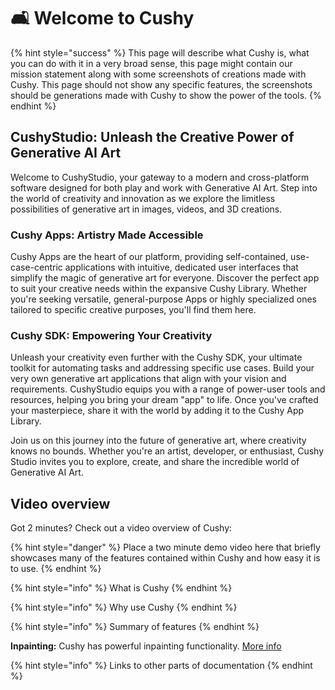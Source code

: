 # 🛋 Welcome to Cushy

{% hint style="success" %}
This page will describe what Cushy is, what you can do with it in a very broad sense, this page might contain our mission statement along with some screenshots of creations made with Cushy. This page should not show any specific features, the screenshots should be generations made with Cushy to show the power of the tools.
{% endhint %}

## CushyStudio: Unleash the Creative Power of Generative AI Art

Welcome to CushyStudio, your gateway to a modern and cross-platform software designed for both play and work with Generative AI Art. Step into the world of creativity and innovation as we explore the limitless possibilities of generative art in images, videos, and 3D creations.

### Cushy Apps: Artistry Made Accessible

Cushy Apps are the heart of our platform, providing self-contained, use-case-centric applications with intuitive, dedicated user interfaces that simplify the magic of generative art for everyone. Discover the perfect app to suit your creative needs within the expansive Cushy Library. Whether you're seeking versatile, general-purpose Apps or highly specialized ones tailored to specific creative purposes, you'll find them here.

### Cushy SDK: Empowering Your Creativity

Unleash your creativity even further with the Cushy SDK, your ultimate toolkit for automating tasks and addressing specific use cases. Build your very own generative art applications that align with your vision and requirements. CushyStudio equips you with a range of power-user tools and resources, helping you bring your dream "app" to life. Once you've crafted your masterpiece, share it with the world by adding it to the Cushy App Library.

Join us on this journey into the future of generative art, where creativity knows no bounds. Whether you're an artist, developer, or enthusiast, Cushy Studio invites you to explore, create, and share the incredible world of Generative AI Art.

## Video overview

Got 2 minutes? Check out a video overview of Cushy:

{% hint style="danger" %}
Place a two minute demo video here that briefly showcases many of the features contained within Cushy and how easy it is to use.
{% endhint %}

{% hint style="info" %}
What is Cushy
{% endhint %}

{% hint style="info" %}
Why use Cushy
{% endhint %}

{% hint style="info" %}
Summary of features
{% endhint %}

**Inpainting:** Cushy has powerful inpainting functionality. [More info](features/inpainting.md)

{% hint style="info" %}
Links to other parts of documentation
{% endhint %}
